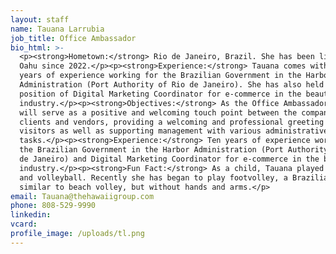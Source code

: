 ```yaml
---
layout: staff
name: Tauana Larrubia
job_title: Office Ambassador
bio_html: >-
  <p><strong>Hometown:</strong> Rio de Janeiro, Brazil. She has been living on
  Oahu since 2022.</p><p><strong>Experience:</strong> Tauana comes with ten
  years of experience working for the Brazilian Government in the Harbor
  Administration (Port Authority of Rio de Janeiro). She has also held the
  position of Digital Marketing Coordinator for e-commerce in the beauty
  industry.</p><p><strong>Objectives:</strong> As the Office Ambassador, Tauana
  will serve as a positive and welcoming touch point between the company and our
  clients and vendors, providing a welcoming and professional greeting to all
  visitors as well as supporting management with various administrative
  tasks.</p><p><strong>Experience:</strong> Ten years of experience working for
  the Brazilian Government in the Harbor Administration (Port Authority of Rio
  de Janeiro) and Digital Marketing Coordinator for e-commerce in the beauty
  industry.</p><p><strong>Fun Fact:</strong> As a child, Tauana played soccer
  and volleyball. Recently she has began to play footvolley, a Brazilian sport
  similar to beach volley, but without hands and arms.</p>
email: Tauana@thehawaiigroup.com
phone: 808-529-9990
linkedin:
vcard:
profile_image: /uploads/tl.png
---
```

